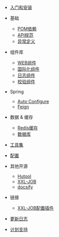 <!-- docs/_sidebar.md -->

* [入门和安装](/README.md)

* 基础
    * [POM依赖](/1.0.x.RELEASE/lemon-dependencies/README)
    * [API规范](/1.0.x.RELEASE/lemon-api/README)
    * [异常定义](/1.0.x.RELEASE/lemon-exception/README)

* 组件库
    * [WEB组件](/1.0.x.RELEASE/lemon-web/README)
    * [国际化组件](/1.0.x.RELEASE/lemon-i18n/README)
    * [日志组件](/1.0.x.RELEASE/lemon-logger/README)
    * [校验组件](/1.0.x.RELEASE/lemon-validator/README)

* Spring
    * [Auto Configure](/1.0.x.RELEASE/lemon-starter/README)
    * [Feign](/1.0.x.RELEASE/lemon-feign/README)

* 数据 & 缓存
    * [Redis缓存](/1.0.x.RELEASE/lemon-cache/README)
    * [数据库](/1.0.x.RELEASE/lemon-database/README)

* [工具集](/1.0.x.RELEASE/lemon-utils/README)

* [配置](/1.0.x.RELEASE/config.md)

* 其他开源
    * [Hutool](http://hutool.cn)
    * [XXL-JOB](https://www.xuxueli.com/xxl-job/)
    * [docsify](https://docsify.js.org/)

* 链接
    * [XXL-JOB配置插件](http://gitlab01.bvsprd.com/dbex/krypton/tools/xxl-job-generate-plugin)

* [更新日志](CHANGELOG)
* [计划支持](TODO)